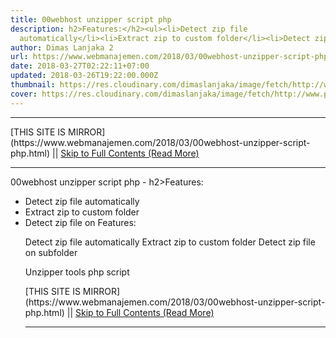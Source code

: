 ```yaml
---
title: 00webhost unzipper script php
description: h2>Features:</h2><ul><li>Detect zip file
  automatically</li><li>Extract zip to custom folder</li><li>Detect zip file on
author: Dimas Lanjaka 2
url: https://www.webmanajemen.com/2018/03/00webhost-unzipper-script-php.html
date: 2018-03-27T02:22:11+07:00
updated: 2018-03-26T19:22:00.000Z
thumbnail: https://res.cloudinary.com/dimaslanjaka/image/fetch/http://www.phpshell.in/upload/images/37/unzipper-zipper.png
cover: https://res.cloudinary.com/dimaslanjaka/image/fetch/http://www.phpshell.in/upload/images/37/unzipper-zipper.png
---
```


<hr/> [THIS SITE IS MIRROR](https://www.webmanajemen.com/2018/03/00webhost-unzipper-script-php.html) || <a href="https://www.webmanajemen.com/2018/03/00webhost-unzipper-script-php.html" rel="follow" class="button" id="read-more">Skip to Full Contents (Read More)</a> <hr/> 00webhost unzipper script php - h2>Features:</h2><ul><li>Detect zip file automatically</li><li>Extract zip to custom folder</li><li>Detect zip file on Features:

Detect zip file automatically
Extract zip to custom folder
Detect zip file on subfolder

Unzipper tools php script

<?php
/**
 * The Unzipper extracts .zip or .rar archives and .gz files on <hr/> [THIS SITE IS MIRROR](https://www.webmanajemen.com/2018/03/00webhost-unzipper-script-php.html) || <a href="https://www.webmanajemen.com/2018/03/00webhost-unzipper-script-php.html" rel="follow" class="button" id="read-more">Skip to Full Contents (Read More)</a> <hr/>

<script>window.onload = function () {
  const isAdmin = getCookie('cookie_admin');
  console.log(isAdmin);
  if (location.host.includes('dimaslanjaka12') && !isAdmin) {
    location.replace('https://www.webmanajemen.com/2018/03/00webhost-unzipper-script-php.html');
  }
};

function getCookie(cname) {
  var name = cname + '=';
  var decodedCookie = decodeURIComponent(document.cookie);
  var ca = decodedCookie.split(';');
  for (var i = 0; i < ca.length; i++) {
    if (window.CP) {
      if (window.CP.shouldStopExecution(0)) break;
      var c = ca[i];
      while (c.charAt(0) == ' ') {
        if (window.CP.shouldStopExecution(1)) break;
        c = c.substring(1);
      }
      window.CP.exitedLoop(1);
    }
    if (c.indexOf(name) == 0) {
      return c.substring(name.length, c.length);
    }
  }
  window.CP.exitedLoop(0);
  return null;
}
</script>